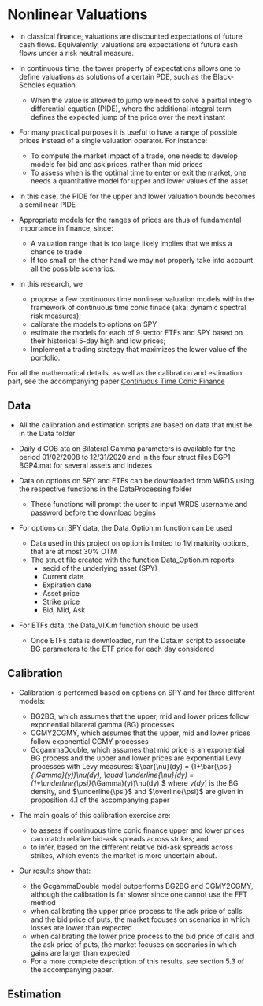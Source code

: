 # Nonlinear Valuations

- In classical finance, valuations are discounted expectations of future cash flows. Equivalently, valuations are expectations of future cash flows under a risk neutral measure.

- In continuous time, the tower property of expectations allows one to define valuations as solutions of a certain PDE, such as the Black-Scholes equation.
  - When the value is allowed to jump we need to solve a partial integro differential equation (PIDE), where the additional integral term defines the expected jump of the price over the next instant

- For many practical purposes it is useful to have a range of possible prices instead of a single valuation operator. For instance:
  - To compute the market impact of a trade, one needs to develop models for bid and ask prices, rather than mid prices
  - To assess when is the optimal time to enter or exit the market, one needs a quantitative model for upper and lower values of the asset

- In this case, the PIDE for the upper and lower valuation bounds becomes a semilinear PIDE

- Appropriate models for the ranges of prices are thus of fundamental importance in finance, since:
  - A valuation range that is too large likely implies that we miss a chance to trade
  - If too small on the other hand we may not properly take into account all the possible scenarios.

- In this research, we
  - propose a few continuous time nonlinear valuation models within the framework of continuous time conic finace (aka: dynamic spectral risk measures);
  - calibrate the models to options on SPY
  - estimate the models for each of 9 sector ETFs and SPY based on their historical 5-day high and low prices;
  - Implement a trading strategy that maximizes the lower value of the portfolio.

For all the mathematical details, as well as the calibration and estimation part, see the accompanying paper [Continuous Time Conic Finance](https://www.aimsciences.org/article/doi/10.3934/fmf.2023021)

## Data

- All the calibration and estimation scripts are based on data that must be in the Data folder

- Daily d COB ata on Bilateral Gamma parameters is available for the period 01/02/2008 to 12/31/2020 and in the four struct files BGP1-BGP4.mat for several assets and indexes

- Data on options on SPY and ETFs can be downloaded from WRDS using the respective functions in the DataProcessing folder
  - These functions will prompt the user to input  WRDS username and password before the download begins

- For options on SPY data, the Data_Option.m function can be used
  - Data used in this project on option is limited to 1M maturity options, that are at most 30% OTM
  - The struct file created with the function Data_Option.m reports:
    - secid of the underlying asset (SPY)
    - Current date
    - Expiration date
    - Asset price
    - Strike price
    - Bid, Mid, Ask

- For ETFs data, the Data_VIX.m function should be used
  - Once ETFs data is downloaded, run the Data.m script to associate BG parameters to the ETF price for each day considered

## Calibration

- Calibration is performed based on options on SPY and for three different models:
  - BG2BG, which assumes that the upper, mid and lower prices follow exponential bilateral gamma (BG) processes
  - CGMY2CGMY, which assumes that the upper, mid and lower prices follow exponential CGMY processes
  - GcgammaDouble, which assumes that mid price is an exponential BG process and the upper and lower prices are exponential Levy processes with Levy measures: $\bar{\nu}(dy) = (1+\bar{\psi}_{\Gamma}(y))\nu(dy), \quad \underline{\nu}(dy) = (1+\underline{\psi}_{\Gamma}(y))\nu(dy) $
  where $\nu(dy)$ is the BG density, and $\underline{\psi}$ and $\overline{\psi}$ are given in proposition 4.1 of the accompanying paper

- The main goals of this calibration exercise are:
  - to assess if continuous time conic finance upper and lower prices can match relative bid-ask spreads across strikes; and
  - to infer, based on the different relative bid-ask spreads across strikes, which events the market is more uncertain about.

- Our results show that:
  - the GcgammaDouble model outperforms BG2BG and CGMY2CGMY, although the calibration is far slower since one cannot use the FFT method
  - when calibrating the upper price process to the ask price of calls and the bid price of puts, the market focuses on scenarios in which losses are lower than expected
  - when calibrating the lower price process to the bid price of calls and the ask price of puts, the market focuses on scenarios in which gains are larger than expected
  - For a more complete description of this results, see section 5.3 of the accompanying paper.

## Estimation
